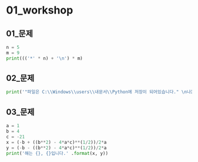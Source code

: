 # 01_workshop

## 01_문제

```python
n = 5
m = 9
print((('*' * n) + '\n') * m)
```

## 02_문제

```python
print('"파일은 C:\\Windows\\users\\내문서\\Python에 저장이 되어있습니다." \n나는 생각했다. \'cd를 써서 git bash로 들어가봐야지\'')
```

## 03_문제

```python
a = 1
b = 4
c = -21
x = (-b + ((b**2) - 4*a*c)**(1/2))/2*a
y = (-b - ((b**2) - 4*a*c)**(1/2))/2*a
print('해는 {}, {}입니다.' .format(x, y))
```

